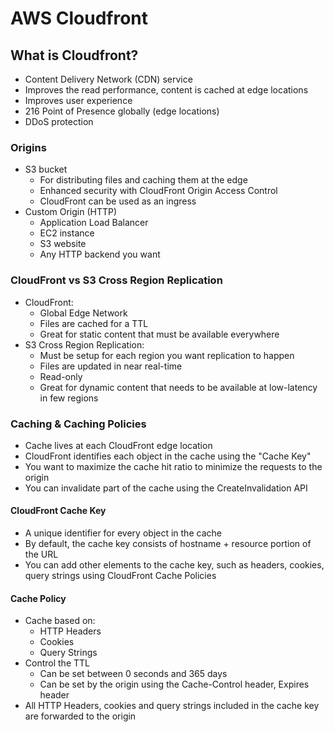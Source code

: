 # AWS Cloudfront

## What is Cloudfront?

- Content Delivery Network (CDN) service
- Improves the read performance, content is cached at edge locations
- Improves user experience
- 216 Point of Presence globally (edge locations)
- DDoS protection

### Origins

- S3 bucket
  - For distributing files and caching them at the edge
  - Enhanced security with CloudFront Origin Access Control
  - CloudFront can be used as an ingress
- Custom Origin (HTTP)
  - Application Load Balancer
  - EC2 instance
  - S3 website
  - Any HTTP backend you want

### CloudFront vs S3 Cross Region Replication

- CloudFront:
  - Global Edge Network
  - Files are cached for a TTL
  - Great for static content that must be available everywhere
- S3 Cross Region Replication:
  - Must be setup for each region you want replication to happen
  - Files are updated in near real-time
  - Read-only
  - Great for dynamic content that needs to be available at low-latency in few regions

### Caching & Caching Policies

- Cache lives at each CloudFront edge location
- CloudFront identifies each object in the cache using the "Cache Key"
- You want to maximize the cache hit ratio to minimize the requests to the origin
- You can invalidate part of the cache using the CreateInvalidation API

#### CloudFront Cache Key

- A unique identifier for every object in the cache
- By default, the cache key consists of hostname + resource portion of the URL
- You can add other elements to the cache key, such as headers, cookies, query strings using CloudFront Cache Policies

#### Cache Policy

- Cache based on:
  - HTTP Headers
  - Cookies
  - Query Strings
- Control the TTL
  - Can be set between 0 seconds and 365 days
  - Can be set by the origin using the Cache-Control header, Expires header
- All HTTP Headers, cookies and query strings included in the cache key are forwarded to the origin

